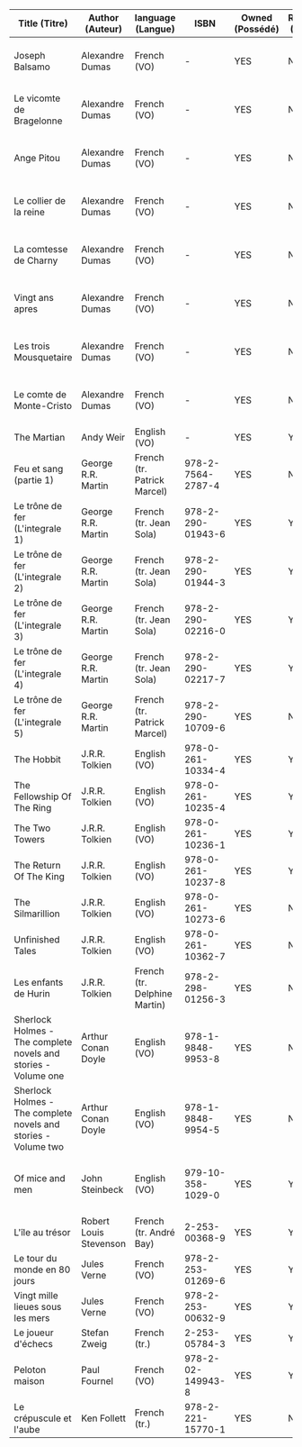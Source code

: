 <!--| test | john | English (VO) | - | yes | no | no | aaa|
| test | john | English (tr. Bill) | - | yes | no | no | aaa| -->

| Title (Titre) | Author (Auteur) | language (Langue) | ISBN | Owned (Possédé) | Read (Lu) | State (Situation) | Notes |
| - | - | - | - | - | - | - | - |
| Joseph Balsamo | Alexandre Dumas | French (VO) | - | YES | NO | Avignon | 4 livres, Belle collection Auteur |
| Le vicomte de Bragelonne | Alexandre Dumas | French (VO) | - | YES | NO | Avignon | 6 livres, Belle collection Auteur |
| Ange Pitou | Alexandre Dumas | French (VO) | - | YES | NO | Avignon | 2 livres, Belle collection Auteur |
| Le collier de la reine | Alexandre Dumas | French (VO) | - | YES | NO | Avignon | 2 livres, Belle collection Auteur |
| La comtesse de Charny | Alexandre Dumas | French (VO) | - | YES | NO | Avignon | 4 livres, Belle collection Auteur |
| Vingt ans apres | Alexandre Dumas | French (VO) | - | YES | NO | Avignon | 2 livres, Belle collection Auteur |
| Les trois Mousquetaire | Alexandre Dumas | French (VO) | - | YES | NO | Avignon | 2 livres, Belle collection Auteur |
| Le comte de Monte-Cristo | Alexandre Dumas | French (VO) | - | YES | NO | Avignon | 4 livres, Belle collection Auteur |
| The Martian | Andy Weir | English (VO) | - | YES | YES | Prêté Papa | |
| Feu et sang (partie 1) | George R.R. Martin | French (tr. Patrick Marcel) | 978-2-7564-2787-4 | YES | NO | Montpellier | - |
| Le trône de fer (L'integrale 1) | George R.R. Martin | French (tr. Jean Sola) | 978-2-290-01943-6 | YES | YES | Montpellier | - |
| Le trône de fer (L'integrale 2) | George R.R. Martin | French (tr. Jean Sola) | 978-2-290-01944-3 | YES | YES | Montpellier | - |
| Le trône de fer (L'integrale 3) | George R.R. Martin | French (tr. Jean Sola) | 978-2-290-02216-0 | YES | YES | Montpellier | - |
| Le trône de fer (L'integrale 4) | George R.R. Martin | French (tr. Jean Sola) | 978-2-290-02217-7 | YES | YES | Montpellier | - |
| Le trône de fer (L'integrale 5) | George R.R. Martin | French (tr. Patrick Marcel) | 978-2-290-10709-6 | YES | NO | Montpellier | - |
| The Hobbit | J.R.R. Tolkien | English (VO) | 978-0-261-10334-4 | YES | YES | Prêté Regis | - |
| The Fellowship Of The Ring | J.R.R. Tolkien | English (VO) | 978-0-261-10235-4 | YES | YES | Montpellier | - |
| The Two Towers | J.R.R. Tolkien | English (VO) | 978-0-261-10236-1 | YES | YES | Montpellier | - |
| The Return Of The King | J.R.R. Tolkien | English (VO) | 978-0-261-10237-8 | YES | YES | Montpellier | - |
| The Silmarillion | J.R.R. Tolkien | English (VO) | 978-0-261-10273-6 | YES | NO | Montpellier | - |
| Unfinished Tales | J.R.R. Tolkien | English (VO) | 978-0-261-10362-7 | YES | NO | Montpellier | - |
| Les enfants de Hurin | J.R.R. Tolkien | French (tr. Delphine Martin) | 978-2-298-01256-3 | YES | NO | Montpellier | Jolie édition illustrée |
| Sherlock Holmes - The complete novels and stories - Volume one | Arthur Conan Doyle | English (VO) | 978-1-9848-9953-8 | YES | NO | Montpellier | - |
| Sherlock Holmes - The complete novels and stories - Volume two | Arthur Conan Doyle | English (VO) | 978-1-9848-9954-5 | YES | NO | Montpellier | - |
| Of mice and men | John Steinbeck | English (VO) | 979-10-358-1029-0 | YES | YES | Prêté Regis | edition apprendre l'anglais (depuis le français) |
| L'île au trésor | Robert Louis Stevenson | French (tr. André Bay) | 2-253-00368-9 | YES | YES | Montpellier | - |
| Le tour du monde en 80 jours | Jules Verne | French (VO) | 978-2-253-01269-6 | YES | YES | Montpellier | - |
| Vingt mille lieues sous les mers | Jules Verne | French (VO) | 978-2-253-00632-9 | YES | YES | Montpellier | - |
| Le joueur d'échecs | Stefan Zweig | French (tr.) | 2-253-05784-3 | YES | YES | Montpellier | - |
| Peloton maison | Paul Fournel | French (VO) | 978-2-02-149943-8 | YES | YES | Montpellier | - |
| Le crépuscule et l'aube | Ken Follett | French (tr.) | 978-2-221-15770-1 | YES | NO | Montpellier | - |


